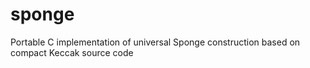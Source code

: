 sponge
======

Portable C implementation of universal Sponge construction based on compact Keccak source code
